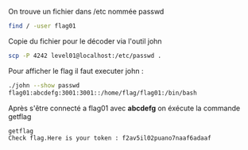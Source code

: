On trouve un fichier dans /etc nommée passwd
```bash
find / -user flag01
```

Copie du fichier pour le décoder via l'outil john 
```bash
scp -P 4242 level01@localhost:/etc/passwd .
```

Pour afficher le flag il faut executer john :
```bash
./john --show passwd
flag01:abcdefg:3001:3001::/home/flag/flag01:/bin/bash
```

Après s'être connecté a flag01 avec **abcdefg** on éxécute la commande getflag

```bash
getflag
Check flag.Here is your token : f2av5il02puano7naaf6adaaf
```